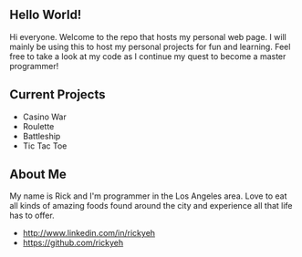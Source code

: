 ## Hello World!

Hi everyone.  Welcome to the repo that hosts my personal web page.  I will mainly be using this to host my personal projects for fun and learning.  Feel free to take a look at my code as I continue my quest to become a master programmer!

## Current Projects

* Casino War
* Roulette
* Battleship
* Tic Tac Toe

## About Me

My name is Rick and I'm programmer in the Los Angeles area.  Love to eat all kinds of amazing foods found around the city and experience all that life has to offer.

* http://www.linkedin.com/in/rickyeh
* https://github.com/rickyeh

